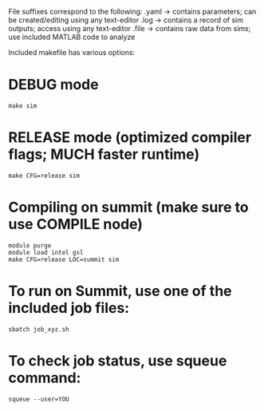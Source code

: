 File suffixes correspond to the following:
 .yaml -> contains parameters; can be created/editing using any text-editor
 .log  -> contains a record of sim outputs; access using any text-editor
 .file -> contains raw data from sims; use included MATLAB code to analyze

Included makefile has various options:
# DEBUG mode
    make sim
# RELEASE mode (optimized compiler flags; MUCH faster runtime)
	make CFG=release sim
# Compiling on summit (make sure to use COMPILE node)
	module purge
	module load intel gsl
	make CFG=release LOC=summit sim
# To run on Summit, use one of the included job files:
	sbatch job_xyz.sh
# To check job status, use squeue command: 
	squeue --user=YOU
